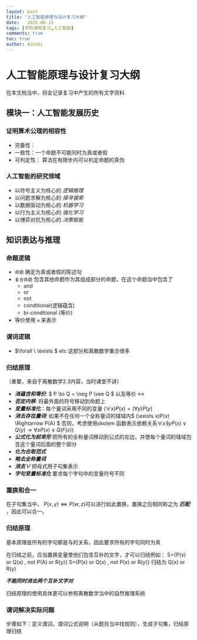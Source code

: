 ```yaml
---
layout: post
title: "人工智能原理与设计复习大纲"
date:   2025-06-15
tags: [学校课程复习,人工智能]
comments: true
toc: true
author: Ainski
---
```


# 人工智能原理与设计复习大纲
在本文档当中，将会记录复习中产生的所有文字资料


<!-- more -->
## 模块一：人工智能发展历史

### 证明算术公理的相容性
- 完备性：
- 一致性：一个命题不可能同时为真或者假
- 可判定性： 算法在有限步内可以判定命题的真伪

### 人工智能的研究领域

- 以符号主义为核心的 *逻辑推理*
- 以问题求解为核心的 *探寻搜索*
- 以数据驱动为核心的 *机器学习*
- 以行为主义为核心的 *强化学习*
- 以博弈对抗为核心的 *决策智能*

## 知识表达与推理
### 命题逻辑
- `命题` 确定为真或者假的陈述句
- `复合命题` 包含其他命题作为其组成部分的命题，在这个命题当中包含了
    - and
    - or
    - not
    - conditional(逻辑蕴含)
    - bi-conditional (等价)
- 等价使用 `≡` 来表示
### 谓词逻辑
- $\forall \ \exists $ etc 这部分和离散数学重合很多

### 归结原理 
（重要，来自于离散数学2.3内容，当时课堂不讲）

- ***消蕴含和等价***: $ P \to Q = \neg P \vee Q $ 以及等价 $\leftrightarrow$
- ***否定内移***: 将最外面的符号移动到命题上
- ***变量标准化***：每个量词采用不同的变量 $(\forall x)P(x)=(\forall y) P(y)$
- ***消去存在量词***: 如果不在任何一个全称量词的辖域内$ (\exists x)P(x) \Rightarrow P(A) $ 否则，考虑使用skolem 函数表示依赖关系$\forall x\exists y P(x) \vee Q(y) \to \forall x P(x) \vee Q(F(x))$
- ***公式化为前束形*** 把所有的全称量词移动到公式的左边，并使每个量词的辖域包含这个量词后面的整个部分
- ***化为合取范式***
- ***略去全称量词***
- ***消去$\vee$*** 把母式用子句集表示
- ***字句变量标准化*** 要求每个字句中的变量符号不同

### 置换和合一
在子句集当中，
$P(x,y) \Leftrightarrow P(w,z)$可以进行如此置换，置换之后相同称之为 ***匹配*** ，因此可以合一。

### 归结原理
基本原理是所有的字句都是与的关系，因此要求所有的字句同时为真

在归结之前，应当置换变量使他们包含互补的文字，才可以归结例如：
S={P(x) or Q(x) , not P(A) or R(y)}
S={P(x) or Q(x) , not P(x) or R(y)}
归结为 Q(x) or R(y)

***不能同时消去两个互补文字对***

归结原理的使用具体更可以参照离散数学当中的自然推理系统 

### 谓词解决实际问题

步骤如下：定义谓词，谓词公式说明（从题目当中找规则），生成子句集，归结原理归结
